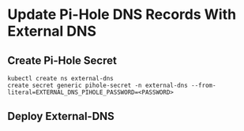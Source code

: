 # Update Pi-Hole DNS Records With External DNS

## Create Pi-Hole Secret

```shell
kubectl create ns external-dns
create secret generic pihole-secret -n external-dns --from-literal=EXTERNAL_DNS_PIHOLE_PASSWORD=<PASSWORD>
```

## Deploy External-DNS
